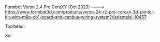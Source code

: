 Formbot Voron 2.4 Pro CoreXY (Oct 2023) ----> https://www.formbot3d.com/products/voron-24-r2-pro-corexy-3d-printer-kit-with-m8p-cb1-board-and-canbus-wiring-system?VariantsId=10457

Toolhead:

XoL


